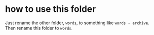 # how to use this folder
Just rename the other folder, `words`, to something like `words - archive`. Then rename this folder to `words`.
